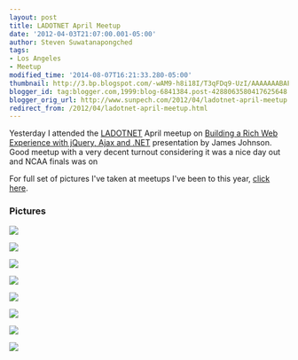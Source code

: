 ```yaml
---
layout: post
title: LADOTNET April Meetup
date: '2012-04-03T21:07:00.001-05:00'
author: Steven Suwatanapongched
tags:
- Los Angeles
- Meetup
modified_time: '2014-08-07T16:21:33.280-05:00'
thumbnail: http://3.bp.blogspot.com/-wAM9-h8i18I/T3qFDq9-UzI/AAAAAAABAFk/3XDwXNNf1WU/s600/2012-04-02+at+17-52-57.jpg
blogger_id: tag:blogger.com,1999:blog-6841384.post-4288063580417625648
blogger_orig_url: http://www.sunpech.com/2012/04/ladotnet-april-meetup.html
redirect_from: /2012/04/ladotnet-april-meetup.html
---
```


Yesterday I attended the <a href="http://www.ladotnet.org/">LADOTNET</a> April meetup on&nbsp;<a href="http://www.ladotnet.org/events/57077002/">Building a Rich Web Experience with jQuery, Ajax and .NET</a>&nbsp;presentation by James Johnson. Good meetup with a very decent turnout considering it was a nice day out and NCAA finals was on

For full set of pictures I've taken at meetups I've been to this year, <a href="https://picasaweb.google.com/101693597219413173200/2012Meetups">click here</a>.

### Pictures

<a href="http://3.bp.blogspot.com/-wAM9-h8i18I/T3qFDq9-UzI/AAAAAAABAFk/3XDwXNNf1WU/s600/2012-04-02+at+17-52-57.jpg"><img border="0"  src="http://3.bp.blogspot.com/-wAM9-h8i18I/T3qFDq9-UzI/AAAAAAABAFk/3XDwXNNf1WU/s320/2012-04-02+at+17-52-57.jpg"  /></a>

<a href="http://4.bp.blogspot.com/-qWlDi6mAZug/T3qFH6e0rXI/AAAAAAABAGU/Y9jICsf1Ghs/s600/2012-04-02+at+18-01-36.jpg"><img border="0"  src="http://4.bp.blogspot.com/-qWlDi6mAZug/T3qFH6e0rXI/AAAAAAABAGU/Y9jICsf1Ghs/s320/2012-04-02+at+18-01-36.jpg"  /></a>

<a href="http://3.bp.blogspot.com/-E3aU598Yxns/T3qFFnkSTbI/AAAAAAABAF8/K9p33ddAqew/s600/2012-04-02+at+17-56-51.jpg"><img border="0"  src="http://3.bp.blogspot.com/-E3aU598Yxns/T3qFFnkSTbI/AAAAAAABAF8/K9p33ddAqew/s320/2012-04-02+at+17-56-51.jpg"  /></a>

<a href="http://2.bp.blogspot.com/-8NXIW8XIf_E/T3qFK2DspGI/AAAAAAABAG8/TbJgH2KBkBc/s600/2012-04-02+at+18-12-55.jpg"><img border="0"  src="http://2.bp.blogspot.com/-8NXIW8XIf_E/T3qFK2DspGI/AAAAAAABAG8/TbJgH2KBkBc/s320/2012-04-02+at+18-12-55.jpg"  /></a>

<a href="http://4.bp.blogspot.com/-6U2iqDh10X8/T3qFL435UsI/AAAAAAABAHE/fKO5_PvpY9k/s600/2012-04-02+at+18-16-53.jpg"><img border="0"  src="http://4.bp.blogspot.com/-6U2iqDh10X8/T3qFL435UsI/AAAAAAABAHE/fKO5_PvpY9k/s320/2012-04-02+at+18-16-53.jpg"  /></a>

<a href="http://2.bp.blogspot.com/-9pEQ3Hw9i8w/T3qFODKQcQI/AAAAAAABAHU/pZHwnhcdNVE/s600/2012-04-02+at+18-39-33.jpg"><img border="0"  src="http://2.bp.blogspot.com/-9pEQ3Hw9i8w/T3qFODKQcQI/AAAAAAABAHU/pZHwnhcdNVE/s320/2012-04-02+at+18-39-33.jpg"  /></a>

<a href="http://4.bp.blogspot.com/-Llm4fWQw_EA/T3qFQUaZhJI/AAAAAAABAHs/h-Fjz1IkjFw/s600/2012-04-02+at+18-55-38.jpg"><img border="0"  src="http://4.bp.blogspot.com/-Llm4fWQw_EA/T3qFQUaZhJI/AAAAAAABAHs/h-Fjz1IkjFw/s320/2012-04-02+at+18-55-38.jpg"  /></a>

<a href="http://1.bp.blogspot.com/-43wLzwnsLF0/T3qFPkiKBTI/AAAAAAABAHo/Mv9HM-EHNJ0/s600/2012-04-02+at+18-55-25.jpg"><img border="0"  src="http://1.bp.blogspot.com/-43wLzwnsLF0/T3qFPkiKBTI/AAAAAAABAHo/Mv9HM-EHNJ0/s320/2012-04-02+at+18-55-25.jpg"  /></a>


